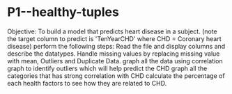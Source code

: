 # P1--healthy-tuples


Objective: To build a model that predicts heart disease in a subject. (note the target column to predict is 'TenYearCHD' where CHD = Coronary heart disease)
perform the following steps:
Read the file and display columns and describe the datatypes.
Handle missing values by replacing missing value with mean, Outliers and Duplicate Data.
graph all the data using correlation graph to identify outliers which will help predict the CHD
graph all the categories that has strong correlation with CHD
calculate the percentage of each health factors to see how they are related to CHD.

